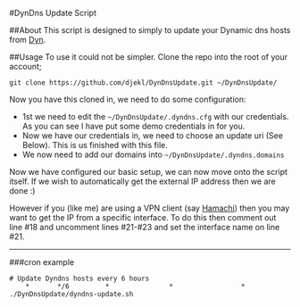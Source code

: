 #DynDns Update Script

##About
This script is designed to simply to update your Dynamic dns hosts from [Dyn](http://dyndns.com/ "Managed DNS, Outsourced DNS & Anycast DNS").

##Usage
To use it could not be simpler. Clone the repo into the root of your account;

    git clone https://github.com/djekl/DynDnsUpdate.git ~/DynDnsUpdate/


Now you have this cloned in, we need to do some configuration:

+   1st we need to edit the `~/DynDnsUpdate/.dyndns.cfg` with our credentials. As you can see I have put some demo credentials in for you.
+   Now we have our credentials in, we need to choose an update uri (See Below). This is us finished with this file.
+   We now need to add our domains into `~/DynDnsUpdate/.dyndns.domains`

Now we have configured our basic setup, we can now move onto the script itself.
If we wish to automatically get the external IP address then we are done :)

However if you (like me) are using a VPN client (say [Hamachi](https://secure.logmein.com/labs/)) then you may want to get the IP from a specific interface.
To do this then comment out line #18 and uncomment lines #21-#23 and set the interface name on line #21.

***

###cron example

```
# Update Dyndns hosts every 6 hours
    *       */6         *               *                 *             ./DynDnsUpdate/dyndns-update.sh
```
